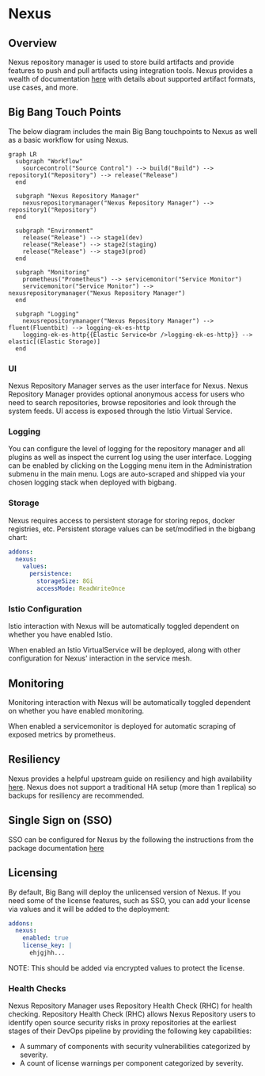 # Nexus

## Overview

Nexus repository manager is used to store build artifacts and provide features to push and pull artifacts using integration tools. Nexus provides a wealth of documentation [here](https://help.sonatype.com/repomanager3) with details about supported artifact formats, use cases, and more.

## Big Bang Touch Points

The below diagram includes the main Big Bang touchpoints to Nexus as well as a basic workflow for using Nexus.

```mermaid
graph LR
  subgraph "Workflow"
    sourcecontrol("Source Control") --> build("Build") --> repository1("Repository") --> release("Release")
  end

  subgraph "Nexus Repository Manager"
    nexusrepositorymanager("Nexus Repository Manager") --> repository1("Repository")
  end

  subgraph "Environment"
    release("Release") --> stage1(dev)
    release("Release") --> stage2(staging)
    release("Release") --> stage3(prod)
  end

  subgraph "Monitoring" 
    prometheus("Prometheus") --> servicemonitor("Service Monitor")
    servicemonitor("Service Monitor") --> nexusrepositorymanager("Nexus Repository Manager")
  end

  subgraph "Logging"
    nexusrepositorymanager("Nexus Repository Manager") --> fluent(Fluentbit) --> logging-ek-es-http
    logging-ek-es-http{{Elastic Service<br />logging-ek-es-http}} --> elastic[(Elastic Storage)]
  end
```

### UI

Nexus Repository Manager serves as the user interface for Nexus. Nexus Repository Manager provides optional anonymous access for users who need to search repositories, browse repositories and look through the system feeds. UI access is exposed through the Istio Virtual Service.

### Logging

You can configure the level of logging for the repository manager and all plugins as well as inspect the current log using the user interface.
Logging can be enabled by clicking on the Logging menu item in the Administration submenu in the main menu. Logs are auto-scraped and shipped via your chosen logging stack when deployed with bigbang.

### Storage

Nexus requires access to persistent storage for storing repos, docker registries, etc. Persistent storage values can be set/modified in the bigbang chart:

```yaml
addons:
  nexus:
    values:  
      persistence:
        storageSize: 8Gi
        accessMode: ReadWriteOnce
```

### Istio Configuration

Istio interaction with Nexus will be automatically toggled dependent on whether you have enabled Istio.

When enabled an Istio VirtualService will be deployed, along with other configuration for Nexus' interaction in the service mesh.

## Monitoring

Monitoring interaction with Nexus will be automatically toggled dependent on whether you have enabled monitoring.

When enabled a servicemonitor is deployed for automatic scraping of exposed metrics by prometheus.

## Resiliency

Nexus provides a helpful upstream guide on resiliency and high availability [here](https://help.sonatype.com/repomanager3/planning-your-implementation/resiliency-and-high-availability). Nexus does not support a traditional HA setup (more than 1 replica) so backups for resiliency are recommended.

## Single Sign on (SSO)

SSO can be configured for Nexus by the following the instructions from the package documentation [here](https://repo1.dso.mil/platform-one/big-bang/apps/developer-tools/nexus/-/blob/main/docs/keycloak.md)

## Licensing

By default, Big Bang will deploy the unlicensed version of Nexus. If you need some of the license features, such as SSO, you can add your license via values and it will be added to the deployment:

```yaml
addons:
  nexus:
    enabled: true
    license_key: |
      ehjgjhh...
```

NOTE: This should be added via encrypted values to protect the license.

### Health Checks

Nexus Repository Manager uses Repository Health Check (RHC) for health checking. Repository Health Check (RHC) allows Nexus Repository users to identify open source security risks in proxy repositories at the earliest stages of their DevOps pipeline by providing the following key capabilities:

- A summary of components with security vulnerabilities categorized by severity.
- A count of license warnings per component categorized by severity.
